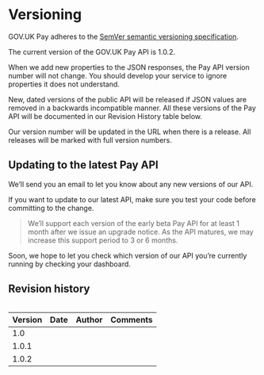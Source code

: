 # Versioning

GOV.UK Pay adheres to the [SemVer semantic versioning specification](https://semver.org/). 

The current version of the GOV.UK Pay API is 1.0.2.

When we add new properties to the JSON responses, the Pay API version number will not change. You should develop your service to ignore properties it does not understand.

New, dated versions of the public API will be released if JSON values are removed in a backwards incompatible manner. All these versions of the Pay API will be documented in our Revision History table below.

Our version number will be updated in the URL when there is a release. All releases will be marked with full version numbers.


## Updating to the latest Pay API

We’ll send you an email to let you know about any new versions of our API.

If you want to update to our latest API, make sure you test your code before committing to the change.

>We’ll support each version of the early beta Pay API for at least 1 month after we issue an upgrade notice. As the API matures, we may increase this support period to 3 or 6 months.

Soon, we hope to let you check which version of our API you’re currently running by checking your dashboard.

## Revision history

<div style="height:1px;font-size:1px;">&nbsp;</div>

|Version|Date|Author|Comments|
| --------  | -------| ----| -----|
|1.0 | | |
|1.0.1 | | |
|1.0.2 | | |

<div style="height:1px;font-size:1px;">&nbsp;</div>
